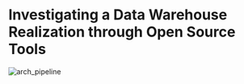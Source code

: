 # Investigating a Data Warehouse Realization through Open Source Tools


![arch_pipeline](https://github.com/user-attachments/assets/fe92e78a-7f22-484c-b912-100f51747b03)
